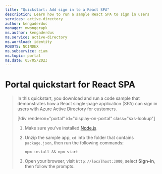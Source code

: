 ```yaml
---
title: "Quickstart: Add sign in to a React SPA"
description: Learn how to run a sample React SPA to sign in users
services: active-directory
author: kengaderdus
manager: mwongerapk
ms.author: kengaderdus
ms.service: active-directory
ms.workload: identity
ROBOTS: NOINDEX
ms.subservice: ciam
ms.topic: portal
ms.date: 05/05/2023
---
```


# Portal quickstart for React SPA

> In this quickstart, you download and run a code sample that demonstrates how a React single-page application (SPA) can sign in users with Azure Active Directory for customers.
>
> [!div renderon="portal" id="display-on-portal" class="sxs-lookup"]
> 1. Make sure you've installed [Node.js](https://nodejs.org/en/download/).
>
> 1. Unzip the sample app, `cd` into the folder that contains `package.json`, then run the following commands:
>     ```console
>     npm install && npm start
>     ```
> 1. Open your browser, visit `http://localhost:3000`, select **Sign-in**, then follow the prompts.
>